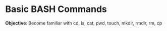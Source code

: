 # Basic BASH Commands

**Objective**: Become familiar with cd, ls, cat, pwd, touch, mkdir, rmdir, rm, cp
